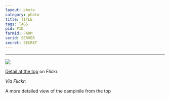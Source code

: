 ```yaml
---
layout: photo
category: photo
title: TITLE
tags: TAGS
pid: PID
farmid: FARM
serid: SERVER
secret: SECRET
---
```

---

<a href="http://www.flickr.com/photos/cycomachead/6602380663/"><img src="/tumblr_files/tumblr_lxobqurw2b1qluysoo1_500.jpg"/></a><br/><p><a href="http://www.flickr.com/photos/cycomachead/6602380663/" title="Detail at the top">Detail at the top</a> on Flickr.</p><p><i>Via Flickr:</i><br/>

A more detailed view of the campinile from the top </p>
